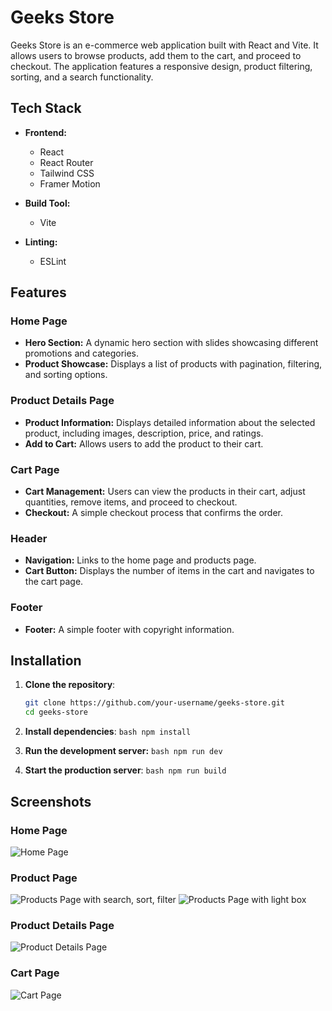 # Geeks Store
Geeks Store is an e-commerce web application built with React and Vite. It allows users to browse products, add them to the cart, and proceed to checkout. The application features a responsive design, product filtering, sorting, and a search functionality.

## Tech Stack

- **Frontend:**
    - React
    - React Router
    - Tailwind CSS
    - Framer Motion

- **Build Tool:**
    - Vite

- **Linting:**
    - ESLint

## Features

### Home Page
- **Hero Section:** A dynamic hero section with slides showcasing different promotions and categories.
- **Product Showcase:** Displays a list of products with pagination, filtering, and sorting options.

### Product Details Page
- **Product Information:** Displays detailed information about the selected product, including images, description, price, and ratings.
- **Add to Cart:** Allows users to add the product to their cart.

### Cart Page
- **Cart Management:** Users can view the products in their cart, adjust quantities, remove items, and proceed to checkout.
- **Checkout:** A simple checkout process that confirms the order.

### Header
- **Navigation:** Links to the home page and products page.
- **Cart Button:** Displays the number of items in the cart and navigates to the cart page.

### Footer
- **Footer:** A simple footer with copyright information.

## Installation

1. **Clone the repository**:
     ```bash
     git clone https://github.com/your-username/geeks-store.git
     cd geeks-store
     ```
2. **Install dependencies**:
        ```bash
        npm install
        ```

3. **Run the development server:**
        ```bash
        npm run dev
        ```

4. **Start the production server**:
        ```bash
        npm run build
        ```

## Screenshots

### Home Page
![Home Page]()

### Product Page
![Products Page with search, sort, filter]()
![Products Page with light box]()


### Product Details Page
![Product Details Page]()

### Cart Page
![Cart Page]()
